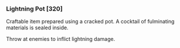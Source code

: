 ### Lightning Pot [320]

Craftable item prepared using a cracked pot. A cocktail of fulminating materials is sealed inside.

Throw at enemies to inflict lightning damage.